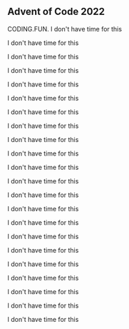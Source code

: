 ## Advent of Code 2022

CODING.FUN.
I don't have time for this

I don't have time for this

I don't have time for this

I don't have time for this

I don't have time for this

I don't have time for this

I don't have time for this

I don't have time for this

I don't have time for this

I don't have time for this

I don't have time for this

I don't have time for this

I don't have time for this

I don't have time for this

I don't have time for this

I don't have time for this

I don't have time for this

I don't have time for this

I don't have time for this

I don't have time for this

I don't have time for this

I don't have time for this

